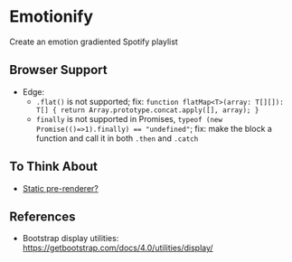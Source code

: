 # Emotionify
Create an emotion gradiented Spotify playlist

## Browser Support
- Edge:
    - `.flat()` is not supported; fix: `function flatMap<T>(array: T[][]): T[] { return Array.prototype.concat.apply([], array); }`
    - `finally` is not supported in Promises, `typeof (new Promise(()=>1).finally) == "undefined"`; fix: make the block a function and call it in both `.then` and `.catch` 

## To Think About
- [Static pre-renderer?](https://github.com/geelen/react-snapshot)

## References
- Bootstrap display utilities: https://getbootstrap.com/docs/4.0/utilities/display/
